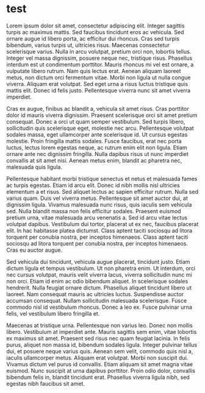 # test

Lorem ipsum dolor sit amet, consectetur adipiscing elit. Integer sagittis turpis ac maximus mattis. Sed faucibus tincidunt eros ac vehicula. Sed ornare augue id libero porta, ac efficitur dui rhoncus. Cras sed turpis bibendum, varius turpis ut, ultricies risus. Maecenas consectetur scelerisque varius. Nulla in arcu volutpat, pretium orci non, lobortis tellus. Integer vel massa dignissim, posuere neque nec, tristique risus. Phasellus interdum est ut condimentum porttitor. Mauris rhoncus mi vel est ornare, a vulputate libero rutrum. Nam quis lectus erat. Aenean aliquam laoreet metus, non dictum orci fermentum vitae. Morbi non ligula ut nulla congue viverra. Aliquam erat volutpat. Sed eget urna a risus luctus tristique quis mattis elit. Donec id felis justo. Pellentesque viverra nunc sit amet viverra imperdiet.

Cras ex augue, finibus ac blandit a, vehicula sit amet risus. Cras porttitor dolor id mauris viverra dignissim. Praesent scelerisque orci sit amet pretium consequat. Donec a orci ut quam semper vestibulum. Sed turpis libero, sollicitudin quis scelerisque eget, molestie nec arcu. Pellentesque volutpat sodales massa, eget ullamcorper ante scelerisque id. Ut cursus egestas molestie. Proin fringilla mattis sodales. Fusce faucibus, erat nec porta luctus, lectus lorem egestas neque, ac rutrum enim elit non ligula. Etiam ornare ante nec dignissim fringilla. Nulla dapibus risus ut nunc imperdiet convallis at sit amet nisi. Aenean metus enim, blandit ac pharetra nec, malesuada quis ligula.

Pellentesque habitant morbi tristique senectus et netus et malesuada fames ac turpis egestas. Etiam id arcu elit. Donec id nibh mollis nisl ultricies elementum a et risus. Sed aliquet lectus ac sapien efficitur rutrum. Nulla sed varius quam. Duis vel viverra metus. Pellentesque sit amet auctor dui, at dignissim ligula. Vivamus malesuada nunc risus, quis iaculis sem vehicula sed. Nulla blandit massa non felis efficitur sodales. Praesent euismod pretium urna, vitae malesuada arcu venenatis a. Sed id arcu vitae lectus volutpat dapibus. Vestibulum dui tortor, placerat ut ex nec, faucibus placerat elit. In hac habitasse platea dictumst. Class aptent taciti sociosqu ad litora torquent per conubia nostra, per inceptos himenaeos. Class aptent taciti sociosqu ad litora torquent per conubia nostra, per inceptos himenaeos. Cras eu auctor augue.

Sed vehicula dui tincidunt, vehicula augue placerat, tincidunt justo. Etiam dictum ligula et tempus vestibulum. Ut non pharetra enim. Ut interdum, orci nec cursus volutpat, mauris velit viverra lacus, viverra sollicitudin nunc mi non orci. Etiam id enim ac odio bibendum aliquet. In scelerisque sodales hendrerit. Nulla feugiat ornare dictum. Phasellus aliquet tincidunt libero ut laoreet. Nam consequat mauris ac ultricies luctus. Suspendisse auctor accumsan consequat. Nullam sollicitudin malesuada scelerisque. Fusce commodo nisl id vestibulum rhoncus. Donec a leo ex. Fusce pulvinar urna felis, vel vestibulum libero fringilla et.

Maecenas at tristique urna. Pellentesque non varius leo. Donec non mollis libero. Vestibulum at imperdiet ante. Mauris sagittis sem enim, vitae lobortis ex maximus sit amet. Praesent sed risus nec quam feugiat lacinia. In felis purus, aliquet non massa id, bibendum sodales ligula. Integer pulvinar tellus dui, et posuere neque varius quis. Aenean sem velit, commodo quis nisl a, iaculis ullamcorper metus. Aliquam erat volutpat. Morbi non suscipit dui. Vivamus dictum vel purus id convallis. Etiam aliquam sit amet magna vitae euismod. Nunc suscipit at urna dapibus porttitor. Proin odio dolor, convallis bibendum felis in, blandit tincidunt erat. Phasellus viverra ligula nibh, sed egestas nibh faucibus sit amet.
